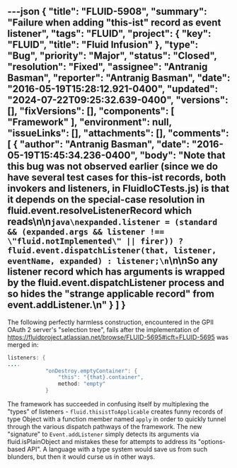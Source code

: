 ---json
{
  "title": "FLUID-5908",
  "summary": "Failure when adding \"this-ist\" record as event listener",
  "tags": "FLUID",
  "project": {
    "key": "FLUID",
    "title": "Fluid Infusion"
  },
  "type": "Bug",
  "priority": "Major",
  "status": "Closed",
  "resolution": "Fixed",
  "assignee": "Antranig Basman",
  "reporter": "Antranig Basman",
  "date": "2016-05-19T15:28:12.921-0400",
  "updated": "2024-07-22T09:25:32.639-0400",
  "versions": [],
  "fixVersions": [],
  "components": [
    "Framework"
  ],
  "environment": null,
  "issueLinks": [],
  "attachments": [],
  "comments": [
    {
      "author": "Antranig Basman",
      "date": "2016-05-19T15:45:34.236-0400",
      "body": "Note that this bug was not observed earlier (since we do have several test cases for this-ist records, both invokers and listeners, in FluidIoCTests.js) is that it depends on the special-case resolution in fluid.event.resolveListenerRecord which reads\n\n```java\nexpanded.listener = (standard && (expanded.args && listener !== \"fluid.notImplemented\" || firer)) ? fluid.event.dispatchListener(that, listener, eventName, expanded) : listener;\n```\n\nSo any listener record which has arguments is wrapped by the fluid.event.dispatchListener process and so hides the \"strange applicable record\" from event.addListener.\n"
    }
  ]
}
---
The following perfectly harmless construction, encountered in the GPII OAuth 2 server's "selection tree", fails after the implementation of <https://fluidproject.atlassian.net/browse/FLUID-5695#icft=FLUID-5695> was merged in:

```java
listeners: {
....
            "onDestroy.emptyContainer": {
                "this": "{that}.container",
                method: "empty"
            }
```

The framework has succeeded in confusing itself by multiplexing the "types" of listeners - `fluid.thisistToApplicable` creates funny records of type Object with a function member named `apply` in order to quickly tunnel through the various dispatch pathways of the framework. The new "signature" to `Event.addListener` simply detects its arguments via fluid.isPlainObject and mistakes these for attempts to address its "options-based API". A language with a type system would save us from such blunders, but then it would curse us in other ways.

        